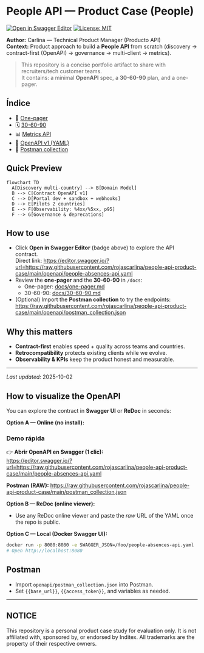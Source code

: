 # People API — Product Case (People)

[![Open in Swagger Editor](https://img.shields.io/badge/Open%20in-Swagger%20Editor-85EA2D?logo=swagger&logoColor=white)](https://editor.swagger.io/?url=https://raw.githubusercontent.com/rojascarlina/people-api-product-case/main/openapi/people-absences-api.yaml)
[![License: MIT](https://img.shields.io/badge/License-MIT-blue.svg)](LICENSE)

**Author:** Carlina — Technical Product Manager (Producto API)  
**Context:** Product approach to build a **People API** from scratch (discovery → contract-first (OpenAPI) → governance → multi-client → metrics).

> This repository is a concise portfolio artifact to share with recruiters/tech customer teams.  
> It contains: a minimal **OpenAPI** spec, a **30-60-90** plan, and a one-pager.

## Índice
- 📄 [One-pager](docs/one-pager.md)
- 🗓️ [30-60-90](docs/30-60-90.md)
- 📊 [Metrics API](docs/metrics.md)
- 🔐 [OpenAPI v1 (YAML)](openapi/people-absences-api.yaml)
- 🔧 [Postman collection](openapi/postman_collection.json)

## Quick Preview
```mermaid
flowchart TD
  A[Discovery multi-country] --> B[Domain Model]
  B --> C[Contract OpenAPI v1]
  C --> D[Portal dev + sandbox + webhooks]
  D --> E[Pilots 2 countries]
  E --> F[Observability: %4xx/%5xx, p95]
  F --> G[Governance & deprecations]
```

## How to use

- Click **Open in Swagger Editor** (badge above) to explore the API contract.  
  Direct link: https://editor.swagger.io/?url=https://raw.githubusercontent.com/rojascarlina/people-api-product-case/main/openapi/people-absences-api.yaml
- Review the **one-pager** and the **30-60-90** in `/docs`:
  - One-pager: [docs/one-pager.md](docs/one-pager.md)
  - 30-60-90: [docs/30-60-90.md](docs/30-60-90.md)
- (Optional) Import the **Postman collection** to try the endpoints:
  https://raw.githubusercontent.com/rojascarlina/people-api-product-case/main/openapi/postman_collection.json


## Why this matters
- **Contract‑first** enables speed + quality across teams and countries.  
- **Retrocompatibility** protects existing clients while we evolve.  
- **Observability & KPIs** keep the product honest and measurable.

---

*Last updated:* 2025-10-02

## How to visualize the OpenAPI
You can explore the contract in **Swagger UI** or **ReDoc** in seconds:

**Option A — Online (no install):**
### Demo rápida

👉 **Abrir OpenAPI en Swagger (1 clic):**  
https://editor.swagger.io/?url=https://raw.githubusercontent.com/rojascarlina/people-api-product-case/main/people-absences-api.yaml

**Postman (RAW):** https://raw.githubusercontent.com/rojascarlina/people-api-product-case/main/postman_collection.json


**Option B — ReDoc (online viewer):**
- Use any ReDoc online viewer and paste the *raw* URL of the YAML once the repo is public.

**Option C — Local (Docker Swagger UI):**
```bash
docker run -p 8080:8080 -e SWAGGER_JSON=/foo/people-absences-api.yaml       -v $(pwd)/openapi:/foo swaggerapi/swagger-ui
# Open http://localhost:8080
```

## Postman
- Import `openapi/postman_collection.json` into Postman.
- Set `{{base_url}}`, `{{access_token}}`, and variables as needed.
---

## NOTICE
This repository is a personal product case study for evaluation only.
It is not affiliated with, sponsored by, or endorsed by Inditex.
All trademarks are the property of their respective owners.
